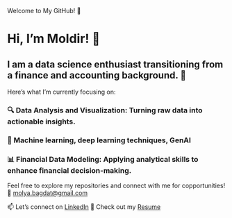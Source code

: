 Welcome to My GitHub! 🌟
# Hi, I’m Moldir! 👋 
## I am a data science enthusiast transitioning from a finance and accounting background. 🚀

Here’s what I’m currently focusing on:

### 🔍 Data Analysis and Visualization: Turning raw data into actionable insights.
### 🤖 Machine learning, deep learning techniques,  GenAI
### 📊 Financial Data Modeling: Applying analytical skills to enhance financial decision-making.

Feel free to explore my repositories and connect with me for copportunities! 💬 molya.bagdat@gmail.com

📫 Let’s connect on [LinkedIn](https://www.linkedin.com/in/moldir-sadyrbayeva)
📄 Check out my [Resume](https://github.com/Molya6491/Moldir_Sadyrbayeva/blob/main/Moldir%20CV.pdf)

